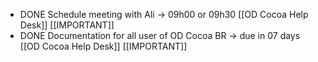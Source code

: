- DONE Schedule meeting with Ali -> 09h00 or 09h30 [[OD Cocoa Help Desk]] [[IMPORTANT]]
- DONE Documentation for all user of OD Cocoa BR -> due in 07 days [[OD Cocoa Help Desk]] [[IMPORTANT]]